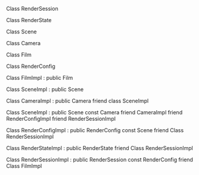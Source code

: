 Class RenderSession

Class RenderState

Class Scene

Class Camera

Class Film

Class RenderConfig

Class FilmImpl : public Film

Class SceneImpl : public Scene

Class CameraImpl : public Camera
	friend class SceneImpl

Class SceneImpl : public Scene
	const Camera
	friend CameraImpl
	friend RenderConfigImpl
	friend RenderSessionImpl

Class RenderConfigImpl : public RenderConfig
	const Scene
 	friend Class RenderSessionImpl


Class RenderStateImpl : public RenderState
 	friend Class RenderSessionImpl


Class RenderSessionImpl : public RenderSession
	const RenderConfig
 	friend Class FilmImpl


